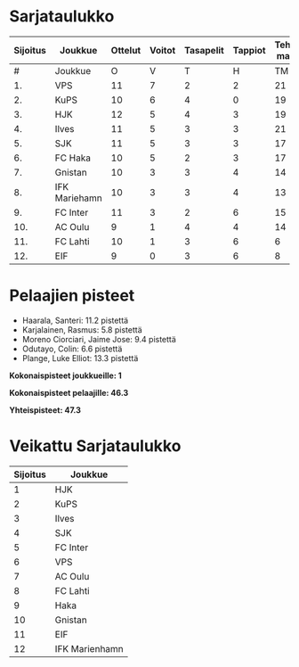 # Sarjataulukko
| Sijoitus | Joukkue | Ottelut | Voitot | Tasapelit | Tappiot | Tehdyt maalit | Päästetyt maalit | Maaliero | Syötöt |
|----------|---------|---------|--------|-----------|---------|----------------|-------------------|----------|-------|
|# | Joukkue | O | V | T | H | TM | PM | ME | S | L | L% | R | KK | PK | PA | P|
|1. | VPS | 11 | 7 | 2 | 2 | 21 | 14 | 7 | 15 | 137 | 15,33 | 137 | 23 | 0 | 21 | 23|
|2. | KuPS | 10 | 6 | 4 | 0 | 19 | 9 | 10 | 10 | 95 | 20,00 | 104 | 16 | 1 | 12 | 22|
|3. | HJK | 12 | 5 | 4 | 3 | 19 | 13 | 6 | 16 | 158 | 12,03 | 126 | 23 | 1 | 17 | 19|
|4. | Ilves | 11 | 5 | 3 | 3 | 21 | 13 | 8 | 17 | 143 | 14,69 | 124 | 30 | 3 | 15 | 18|
|5. | SJK | 11 | 5 | 3 | 3 | 17 | 15 | 2 | 12 | 121 | 14,05 | 136 | 27 | 0 | 18 | 18|
|6. | FC Haka | 10 | 5 | 2 | 3 | 17 | 16 | 1 | 14 | 87 | 19,54 | 119 | 27 | 1 | 21 | 17|
|7. | Gnistan | 10 | 3 | 3 | 4 | 14 | 16 | -2 | 10 | 81 | 17,28 | 121 | 37 | 1 | 11 | 12|
|8. | IFK Mariehamn | 10 | 3 | 3 | 4 | 13 | 15 | -2 | 5 | 75 | 17,33 | 114 | 30 | 2 | 15 | 12|
|9. | FC Inter | 11 | 3 | 2 | 6 | 15 | 21 | -6 | 11 | 113 | 13,27 | 120 | 29 | 1 | 18 | 11|
|10. | AC Oulu | 9 | 1 | 4 | 4 | 14 | 17 | -3 | 11 | 81 | 17,28 | 128 | 26 | 0 | 11 | 7|
|11. | FC Lahti | 10 | 1 | 3 | 6 | 6 | 18 | -12 | 3 | 79 | 7,59 | 99 | 20 | 1 | 15 | 6|
|12. | EIF | 9 | 0 | 3 | 6 | 8 | 17 | -9 | 5 | 64 | 12,50 | 102 | 33 | 2 | 9 | 3|

# Pelaajien pisteet
* Haarala, Santeri: 11.2 pistettä
* Karjalainen, Rasmus: 5.8 pistettä
* Moreno Ciorciari, Jaime Jose: 9.4 pistettä
* Odutayo, Colin: 6.6 pistettä
* Plange, Luke Elliot: 13.3 pistettä

**Kokonaispisteet joukkueille: 1**

**Kokonaispisteet pelaajille: 46.3**

**Yhteispisteet: 47.3**

# Veikattu Sarjataulukko
| Sijoitus | Joukkue |
|----------|---------|
| 1 | HJK |
| 2 | KuPS |
| 3 | Ilves |
| 4 | SJK |
| 5 | FC Inter |
| 6 | VPS |
| 7 | AC Oulu |
| 8 | FC Lahti |
| 9 | Haka |
| 10 | Gnistan |
| 11 | EIF |
| 12 | IFK Marienhamn |
